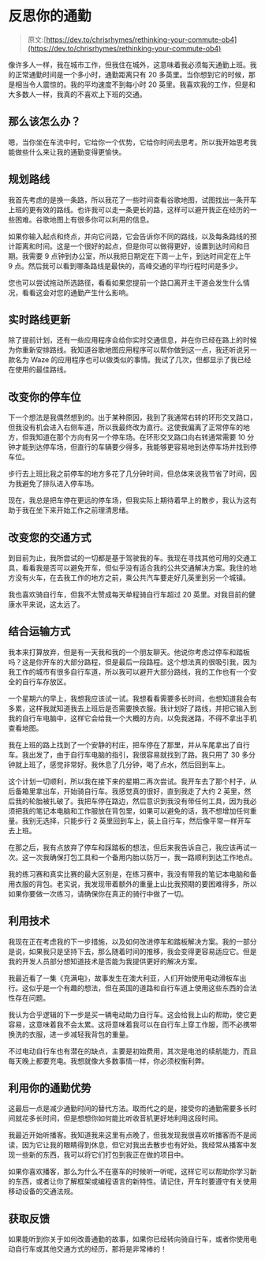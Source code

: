 # 反思你的通勤

> 原文:[https://dev.to/chrisrhymes/rethinking-your-commute-ob4](https://dev.to/chrisrhymes/rethinking-your-commute-ob4)

像许多人一样，我在城市工作，但我住在城外，这意味着我必须每天通勤上班。我的正常通勤时间是一个多小时，通勤距离只有 20 多英里。当你想到它的时候，那是相当令人震惊的。我的平均速度不到每小时 20 英里。我喜欢我的工作，但是和大多数人一样，我真的不喜欢上下班的交通。

## [](#so-what-should-i-do)那么该怎么办？

嗯，当你坐在车流中时，它给你一个优势，它给你时间去思考。所以我开始思考我能做些什么来让我的通勤变得更愉快。

## [](#planning-the-route)规划路线

我首先考虑的是换一条路，所以我花了一些时间查看谷歌地图，试图找出一条开车上班的更有效的路线。也许我可以走一条更长的路，这样可以避开我正在经历的一些困难。谷歌地图上有很多你可以利用的信息。

如果你输入起点和终点，并向它问路，它会告诉你不同的路线，以及每条路线的预计距离和时间。这是一个很好的起点，但是你可以做得更好，设置到达时间和日期。我需要 9 点钟到办公室，所以我把日期定在下周一上午，到达时间定在上午 9 点。然后我可以看到哪条路线是最快的，高峰交通的平均行程时间是多少。

您也可以尝试拖动所选路径，看看如果您提前一个路口离开主干道会发生什么情况，看看这会对您的通勤产生什么影响。

## [](#realtime-route-updates)实时路线更新

除了提前计划，还有一些应用程序会给你实时交通信息，并在你已经在路上的时候为你重新安排路线。我知道谷歌地图应用程序可以帮你做到这一点，我还听说另一款名为 Waze 的应用程序也可以做类似的事情。我试了几次，但都显示了我已经在使用的最佳路线。

## [](#change-your-parking-spot)改变你的停车位

下一个想法是我偶然想到的。出于某种原因，我到了我通常右转的环形交叉路口，但我没有机会进入右侧车道，所以我最终改为直行。这使我偏离了正常停车的地方，但我知道在那个方向有另一个停车场。在环形交叉路口向右转通常需要 10 分钟才能到达停车场，但直行的车辆要少得多，我能够更容易地到达停车场并找到停车位。

步行去上班比我之前停车的地方多花了几分钟时间，但总体来说我节省了时间，因为我避免了排队进入停车场。

现在，我总是把车停在更远的停车场，但我实际上期待着早上的散步，我认为这有助于我在坐下来开始工作之前理清思绪。

## [](#changing-your-transport-method)改变您的交通方式

到目前为止，我所尝试的一切都是基于驾驶我的车。我现在寻找其他可用的交通工具，看看我是否可以避免开车，但似乎没有适合我的公共交通解决方案。我住的地方没有火车，在去我工作的地方之前，乘公共汽车要走好几英里到另一个城镇。

我也喜欢骑自行车，但我不太赞成每天单程骑自行车超过 20 英里。对我目前的健康水平来说，这太远了。

## [](#combining-transport-methods)结合运输方式

我本来打算放弃，但是有一天我和我的一个朋友聊天。他说你考虑过停车和踏板吗？这是你开车的大部分路程，但是最后一段路程。这个想法真的很吸引我，因为我工作的城市有很多自行车道，所以我可以避开大部分路线，我的工作也有一个安全的自行车存放区。

一个星期六的早上，我想我应该试一试。我想看看需要多长时间，也想知道我会有多累，这样我就知道我去上班后是否需要换衣服。我计划好了路线，并把它输入到我的自行车电脑中，这样它会给我一个大概的方向，以免我迷路，不得不拿出手机查看地图。

我在上班的路上找到了一个安静的村庄，把车停在了那里，并从车尾拿出了自行车。我出发了，由于自行车电脑的指引，我很容易就找到了路。我只用了 30 多分钟就上班了，感觉非常好。我休息了几分钟，喝了点水，然后回到车上。

这个计划一切顺利，所以我在接下来的星期二再次尝试。我开车去了那个村子，从后备箱里拿出车，开始骑自行车。我感觉真的很好，直到我走了大约 2 英里，然后我的轮胎被扎破了。我把车停在路边，然后意识到我没有带任何工具，因为我必须把我的笔记本电脑和工作服放在背包里，如果可以避免的话，我不想增加任何重量。我别无选择，只能步行 2 英里回到车上，装上自行车，然后像平常一样开车去上班。

在那之后，我有点放弃了停车和踩踏板的想法，但后来我告诉自己，我应该再试一次。这一次我确保打包工具和一个备用内胎以防万一，我一路顺利到达工作地点。

我的练习赛和真实比赛的最大区别是，在练习赛中，我没有带我的笔记本电脑和备用衣服的背包。老实说，我发现带着额外的重量上山比我预期的要困难得多，所以如果你要做一次练习，请确保你在真正的骑行中做了一切。

## [](#making-use-of-technology)利用技术

我现在正在考虑我的下一步措施，以及如何改进停车和踏板解决方案。我的一部分是说，如果我只是坚持下去，那么随着时间的推移，我会变得更容易适应它。但是我的开发人员部分想知道技术是否能为我提供更好的解决方案。

我最近看了一集《充满电》，故事发生在澳大利亚，人们开始使用电动滑板车出行。这似乎是一个有趣的想法，但在英国的道路和自行车道上使用这些东西的合法性存在问题。

我认为合乎逻辑的下一步是买一辆电动助力自行车。这会给我上山的帮助，使它更容易，这意味着我不会太累。这将意味着我可以在自行车上穿工作服，而不必携带换洗的衣服，进一步减轻我背包的重量。

不过电动自行车也有潜在的缺点，主要是初始费用，其次是电池的续航能力，而且每天晚上都要充电。我想就像大多数事情一样，你必须权衡利弊。

## 利用你的通勤优势

这最后一点是减少通勤时间的替代方法。取而代之的是，接受你的通勤需要多长时间就花多长时间，但是想想你如何能比听收音机更好地利用这段时间。

我最近开始听播客。我知道我来这里有点晚了，但我发现我很喜欢听播客而不是阅读，因为它让我的眼睛得到休息，但它对我出去散步也有好处。我经常从播客中发现一些新的东西，我可以将它们打包到我正在做的项目中。

如果你喜欢播客，那么为什么不在塞车的时候听一听呢，这样它可以帮助你学习新的东西，或者让你了解框架或编程语言的新特性。请记住，开车时要遵守有关使用移动设备的交通法规。

## [](#getting-feedback)获取反馈

如果能听到你关于如何改善通勤的故事，如果你已经转向骑自行车，或者你使用电动自行车或其他交通方式的经历，那将是非常棒的！